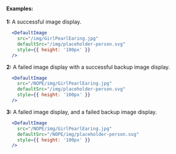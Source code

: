 #### Examples:

__1:__ A successful image display.

```jsx
  <DefaultImage
    src="/img/GirlPearlEaring.jpg"
    defaultSrc="/img/placeholder-person.svg"
    style={{ height: '100px' }}
  />
```

__2:__ A failed image display with a successful backup image display.

```jsx
  <DefaultImage
    src="/NOPE/img/GirlPearlEaring.jpg"
    defaultSrc="/img/placeholder-person.svg"
    style={{ height: '100px' }}
  />
```

__3:__ A failed image display, and a failed backup image display.

```jsx
  <DefaultImage
    src="/NOPE/img/GirlPearlEaring.jpg"
    defaultSrc="/NOPE/img/placeholder-person.svg"
    style={{ height: '100px' }}
  />
```
